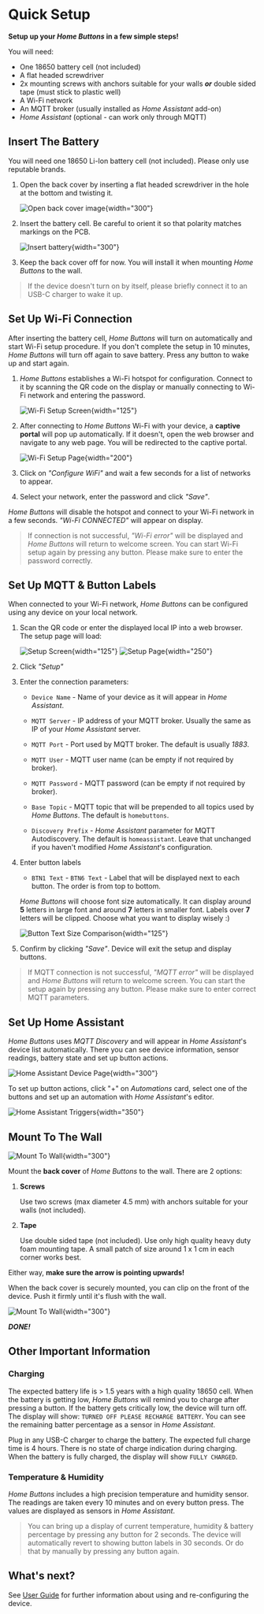 # Quick Setup

**Setup up your *Home Buttons* in a few simple steps!**

You will need:

- One 18650 battery cell (not included)
- A flat headed screwdriver
- 2x mounting screws with anchors suitable for your walls ***or*** double sided tape (must stick to plastic well)
- A Wi-Fi network
- An MQTT broker (usually installed as *Home Assistant* add-on)
- *Home Assistant* (optional - can work only through MQTT)

## Insert The Battery

You will need one 18650 Li-Ion battery cell (not included). Please only use reputable brands.

1. Open the back cover by inserting a flat headed screwdriver in the hole at the bottom and twisting it.

    ![Open back cover image](assets/open_back_cover.jpeg){width="300"}

2. Insert the battery cell. Be careful to orient it so that polarity matches markings on the PCB.

    ![Insert battery](assets/insert_battery.jpeg){width="300"}

3. Keep the back cover off for now. You will install it when mounting *Home Buttons* to the wall.

> If the device doesn't turn on by itself, please briefly connect it to an USB-C charger to wake it up.

## Set Up Wi-Fi Connection

After inserting the battery cell, *Home Buttons* will turn on automatically and start Wi-Fi setup procedure.
If you don't complete the setup in 10 minutes, *Home Buttons* will turn off again to save battery.
Press any button to wake up and start again.

1. *Home Buttons* establishes a Wi-Fi hotspot for configuration.
Connect to it by scanning the QR code on the display or manually connecting to Wi-Fi network and entering the password.

    ![Wi-Fi Setup Screen](assets/wifi_setup_screen.png){width="125"}

2. After connecting to *Home Buttons* Wi-Fi with your device, a **captive portal** will pop up automatically.
If it doesn't, open the web browser and navigate to any web page. You will be redirected to the captive portal.

    ![Wi-Fi Setup Page](assets/wifi_setup_page_1.png){width="200"}

3. Click on *"Configure WiFi"* and wait a few seconds for a list of networks to appear.

4. Select your network, enter the password and click *"Save"*.

*Home Buttons* will disable the hotspot and connect to your Wi-Fi network in a few seconds. *"Wi-Fi CONNECTED"* will appear on display.

> If connection is not successful, *"Wi-Fi error"* will be displayed and *Home Buttons* will return to welcome screen.
You can start Wi-Fi setup again by pressing any button. Please make sure to enter the password correctly.

## Set Up MQTT & Button Labels

When connected to your Wi-Fi network, *Home Buttons* can be configured using any device on your local network.

1. Scan the QR code or enter the displayed local IP into a web browser. The setup page will load:

    ![Setup Screen](assets/setup_screen.png){width="125"} 
    ![Setup Page](assets/setup_page.jpeg){width="250"}

2. Click *"Setup"*

3. Enter the connection parameters:

    - `Device Name` - Name of your device as it will appear in *Home Assistant*.

    - `MQTT Server` - IP address of your MQTT broker. Usually the same as IP of your *Home Assistant* server.

    - `MQTT Port` - Port used by MQTT broker. The default is usually *1883*.

    - `MQTT User` - MQTT user name (can be empty if not required by broker).

    - `MQTT Password` - MQTT password (can be empty if not required by broker).

    - `Base Topic` - MQTT topic that will be prepended to all topics used by *Home Buttons*. The default is `homebuttons`.

    - `Discovery Prefix` - *Home Assistant* parameter for MQTT Autodiscovery. The default is `homeassistant`.
    Leave that unchanged if you haven't modified *Home Assistant*'s configuration.

4. Enter button labels

    - `BTN1 Text` - `BTN6 Text` - Label that will be displayed next to each button. The order is from top to bottom.

    *Home Buttons* will choose font size automatically. It can display around **5** letters in large font and around **7** letters in smaller font.
    Labels over **7** letters will be clipped. Choose what you want to display wisely :)

    ![Button Text Size Comparison](assets/text_sizes.png){width="125"}

5. Confirm by clicking *"Save"*. Device will exit the setup and display buttons.

> If MQTT connection is not successful, *"MQTT error"* will be displayed and *Home Buttons* will return to welcome screen.
You can start the setup again by pressing any button. Please make sure to enter correct MQTT parameters.

## Set Up Home Assistant

*Home Buttons* uses *MQTT Discovery* and will appear in *Home Assistant*'s device list automatically.
There you can see device information, sensor readings, battery state and set up button actions.

![Home Assistant Device Page](assets/home_assistant_device.png){width="300"}

To set up button actions, click "+" on *Automations* card, select one of the buttons and set up an automation with *Home Assistant*'s editor.

![Home Assistant Triggers](assets/home_assistant_triggers.png){width="350"}

## Mount To The Wall

![Mount To Wall](assets/mount_2_wall.jpeg){width="300"}

Mount the **back cover** of *Home Buttons* to the wall. There are 2 options:

1. **Screws**

    Use two screws (max diameter 4.5 mm) with anchors suitable for your walls (not included).

2. **Tape**

    Use double sided tape (not included). Use only high quality heavy duty foam mounting tape.
    A small patch of size around 1 x 1 cm in each corner works best.

Either way, **make sure the arrow is pointing upwards!**

When the back cover is securely mounted, you can clip on the front of the device. Push it firmly until it's flush with the wall.

![Mount To Wall](assets/mount_2_wall_2.jpeg){width="300"}

***DONE!***

## Other Important Information

### Charging

The expected battery life is > 1.5 years with a high quality 18650 cell.
When the battery is getting low, *Home Buttons* will remind you to charge after pressing a button.
If the battery gets critically low, the device will turn off.
The display will show: `TURNED OFF PLEASE RECHARGE BATTERY`. You can see the remaining batter percentage as a sensor in *Home Assistant*.

Plug in any USB-C charger to charge the battery. The expected full charge time is 4 hours.
There is no state of charge indication during charging. When the battery is fully charged, the display will show `FULLY CHARGED`.

### Temperature & Humidity

*Home Buttons* includes a high precision temperature and humidity sensor. The readings are taken every 10 minutes and on every button press.
The values are displayed as sensors in *Home Assistant*. 

> You can bring up a display of current temperature, humidity & battery percentage by pressing any button for 2 seconds.
The device will automatically revert to showing button labels in 30 seconds. Or do that by manually by pressing any button again.

## What's next?

See [User Guide](user_guide.md) for further information about using and re-configuring the device.
